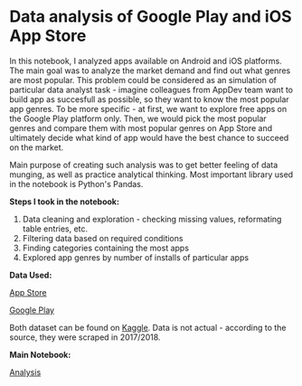 # Data analysis of Google Play and iOS App Store

In this notebook, I analyzed apps available on Android and iOS platforms. The main goal was to analyze the market demand and find out what genres are most popular. This problem
could be considered as an simulation of particular data analyst task - imagine colleagues from AppDev team want to build app as succesfull as possible, so they want to know the most popular
app genres. To be more specific - at first, we want to explore free apps on the Google Play platform only. Then, we would pick the most popular genres and compare them with most popular genres
on App Store and ultimately decide what kind of app would have the best chance to succeed on the market.

Main purpose of creating such analysis was to get better feeling of data munging, as well as practice analytical thinking. Most important library used in the notebook is Python's Pandas.

**Steps I took in the notebook:**
1) Data cleaning and exploration - checking missing values, reformating table entries, etc.
2) Filtering data based on required conditions
3) Finding categories containing the most apps
4) Explored app genres by number of installs of particular apps


**Data Used:**

[App Store](https://github.com/viliam-gago/data_analysis_popular_apps/blob/master/AppleStore.csv)

[Google Play](https://github.com/viliam-gago/data_analysis_popular_apps/blob/master/googleplaystore.csv)

Both dataset can be found on [Kaggle](https://www.kaggle.com/notebooks). Data is not actual - according to the source, they were scraped in 2017/2018.

**Main Notebook:**

[Analysis](https://github.com/viliam-gago/data_analysis_popular_apps/blob/master/data_analysis.ipynb)


